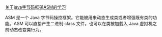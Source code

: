 

[关于java字节码框架ASM的学习](http://blog.csdn.net/qq_27376871/article/details/51613066)

ASM 是一个 Java 字节码操控框架。它能被用来动态生成类或者增强既有类的功能。ASM 可以直接产生二进制 class 文件，也可以在类被加载入 Java 虚拟机之前动态改变类行为。


